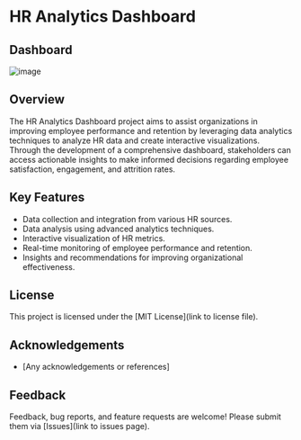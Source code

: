 # HR Analytics Dashboard
## Dashboard
![image](https://github.com/Dishantkharkar/HR-Analytics-Dashboard/assets/130529528/41468f13-eeba-41a9-b5a5-e1d2368a4a4a)

## Overview
The HR Analytics Dashboard project aims to assist organizations in improving employee performance and retention by leveraging data analytics techniques to analyze HR data and create interactive visualizations. Through the development of a comprehensive dashboard, stakeholders can access actionable insights to make informed decisions regarding employee satisfaction, engagement, and attrition rates.

## Key Features
- Data collection and integration from various HR sources.
- Data analysis using advanced analytics techniques.
- Interactive visualization of HR metrics.
- Real-time monitoring of employee performance and retention.
- Insights and recommendations for improving organizational effectiveness.

## License
This project is licensed under the [MIT License](link to license file).

## Acknowledgements
- [Any acknowledgements or references]

## Feedback
Feedback, bug reports, and feature requests are welcome! Please submit them via [Issues](link to issues page).


